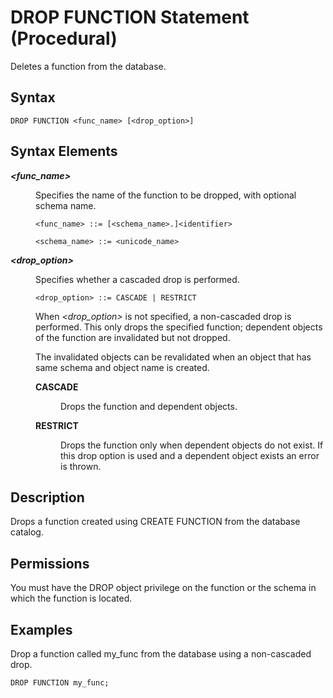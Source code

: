 <!-- loio20d6852375191014a6e2f134db8fc8cb -->

# DROP FUNCTION Statement \(Procedural\)

Deletes a function from the database.



<a name="loio20d6852375191014a6e2f134db8fc8cb__sql_drop_function_1sql_drop_function_syntax"/>

## Syntax

```
DROP FUNCTION <func_name> [<drop_option>]
```



<a name="loio20d6852375191014a6e2f134db8fc8cb__sql_drop_function_1sql_drop_function_syntax_elements"/>

## Syntax Elements


<dl>
<dt><b>

*<func\_name\>*

</b></dt>
<dd>

Specifies the name of the function to be dropped, with optional schema name.

```
<func_name> ::= [<schema_name>.]<identifier>

<schema_name> ::= <unicode_name>
```



</dd>
</dl>


<dl>
<dt><b>

*<drop\_option\>*

</b></dt>
<dd>

Specifies whether a cascaded drop is performed.

```
<drop_option> ::= CASCADE | RESTRICT
```

When *<drop\_option\>* is not specified, a non-cascaded drop is performed. This only drops the specified function; dependent objects of the function are invalidated but not dropped.

The invalidated objects can be revalidated when an object that has same schema and object name is created.


<dl>
<dt><b>

CASCADE

</b></dt>
<dd>

Drops the function and dependent objects.



</dd><dt><b>

RESTRICT

</b></dt>
<dd>

Drops the function only when dependent objects do not exist. If this drop option is used and a dependent object exists an error is thrown.



</dd>
</dl>



</dd>
</dl>



<a name="loio20d6852375191014a6e2f134db8fc8cb__sql_drop_function_1sql_drop_function_description"/>

## Description

Drops a function created using CREATE FUNCTION from the database catalog.



<a name="loio20d6852375191014a6e2f134db8fc8cb__section_yyl_43h_5rb"/>

## Permissions

You must have the DROP object privilege on the function or the schema in which the function is located.



<a name="loio20d6852375191014a6e2f134db8fc8cb__sql_drop_function_1sql_drop_function_examples"/>

## Examples

Drop a function called my\_func from the database using a non-cascaded drop.

```
DROP FUNCTION my_func;
```

